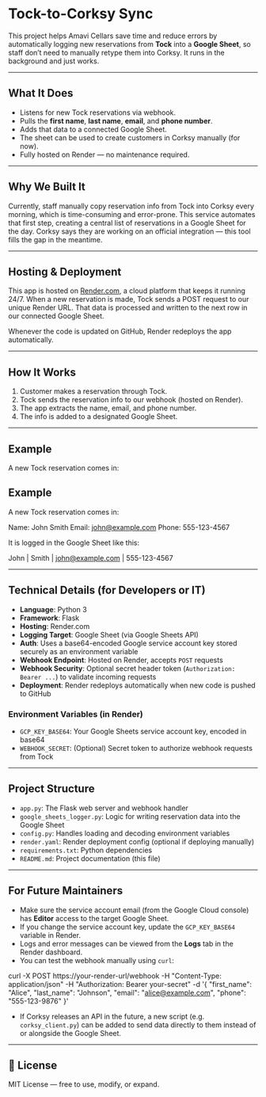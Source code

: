 #  Tock-to-Corksy Sync

This project helps Amavi Cellars save time and reduce errors by automatically logging new reservations from **Tock** into a **Google Sheet**, so staff don’t need to manually retype them into Corksy. It runs in the background and just works.

---

##  What It Does

- Listens for new Tock reservations via webhook.
- Pulls the **first name**, **last name**, **email**, and **phone number**.
- Adds that data to a connected Google Sheet.
- The sheet can be used to create customers in Corksy manually (for now).
- Fully hosted on Render — no maintenance required.

---

##  Why We Built It

Currently, staff manually copy reservation info from Tock into Corksy every morning, which is time-consuming and error-prone. This service automates that first step, creating a central list of reservations in a Google Sheet for the day. Corksy says they are working on an official integration — this tool fills the gap in the meantime.

---

##  Hosting & Deployment

This app is hosted on [Render.com](https://render.com), a cloud platform that keeps it running 24/7. When a new reservation is made, Tock sends a POST request to our unique Render URL. That data is processed and written to the next row in our connected Google Sheet.

Whenever the code is updated on GitHub, Render redeploys the app automatically.

---

## How It Works 

1. Customer makes a reservation through Tock.
2. Tock sends the reservation info to our webhook (hosted on Render).
3. The app extracts the name, email, and phone number.
4. The info is added to a designated Google Sheet.

---

##  Example

A new Tock reservation comes in:

##  Example

A new Tock reservation comes in:

Name: John Smith
Email: john@example.com
Phone: 555-123-4567


It is logged in the Google Sheet like this:

John | Smith | john@example.com | 555-123-4567

---

##  Technical Details (for Developers or IT)

- **Language**: Python 3
- **Framework**: Flask
- **Hosting**: Render.com
- **Logging Target**: Google Sheet (via Google Sheets API)
- **Auth**: Uses a base64-encoded Google service account key stored securely as an environment variable
- **Webhook Endpoint**: Hosted on Render, accepts `POST` requests
- **Webhook Security**: Optional secret header token (`Authorization: Bearer ...`) to validate incoming requests
- **Deployment**: Render redeploys automatically when new code is pushed to GitHub

### Environment Variables (in Render)

- `GCP_KEY_BASE64`: Your Google Sheets service account key, encoded in base64
- `WEBHOOK_SECRET`: (Optional) Secret token to authorize webhook requests from Tock

---

## Project Structure

- `app.py`: The Flask web server and webhook handler
- `google_sheets_logger.py`: Logic for writing reservation data into the Google Sheet
- `config.py`: Handles loading and decoding environment variables
- `render.yaml`: Render deployment config (optional if deploying manually)
- `requirements.txt`: Python dependencies
- `README.md`: Project documentation (this file)

---

## For Future Maintainers

- Make sure the service account email (from the Google Cloud console) has **Editor** access to the target Google Sheet.
- If you change the service account key, update the `GCP_KEY_BASE64` variable in Render.
- Logs and error messages can be viewed from the **Logs** tab in the Render dashboard.
- You can test the webhook manually using `curl`:

curl -X POST https://your-render-url/webhook
-H "Content-Type: application/json"
-H "Authorization: Bearer your-secret"
-d '{
"first_name": "Alice",
"last_name": "Johnson",
"email": "alice@example.com",
"phone": "555-123-9876"
}'


- If Corksy releases an API in the future, a new script (e.g. `corksy_client.py`) can be added to send data directly to them instead of or alongside the Google Sheet.

---

## 🧾 License

MIT License — free to use, modify, or expand.
